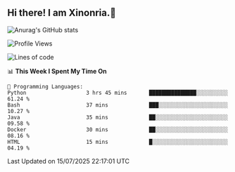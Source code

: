 ## Hi there! I am Xinonria.👋

![Anurag's GitHub stats](https://status-git-main-xinonrias-projects-f26540e3.vercel.app/api?username=xinonria&hide=stars,issues)

<!--START_SECTION:waka-->
![Profile Views](http://img.shields.io/badge/Profile%20Views-0-blue)

![Lines of code](https://img.shields.io/badge/From%20Hello%20World%20I%27ve%20Written-3.7%20million%20lines%20of%20code-blue)

📊 **This Week I Spent My Time On** 

```text
💬 Programming Languages: 
Python                   3 hrs 45 mins       ███████████████░░░░░░░░░░   61.24 % 
Bash                     37 mins             ███░░░░░░░░░░░░░░░░░░░░░░   10.27 % 
Java                     35 mins             ██░░░░░░░░░░░░░░░░░░░░░░░   09.58 % 
Docker                   30 mins             ██░░░░░░░░░░░░░░░░░░░░░░░   08.16 % 
HTML                     15 mins             █░░░░░░░░░░░░░░░░░░░░░░░░   04.19 % 
```


 Last Updated on 15/07/2025 22:17:01 UTC
<!--END_SECTION:waka-->

<!--
**xinonria/xinonria** is a ✨ _special_ ✨ repository because its `README.md` (this file) appears on your GitHub profile.

Here are some ideas to get you started:

- 🔭 I’m currently working on ...
- 🌱 I’m currently learning ...
- 👯 I’m looking to collaborate on ...
- 🤔 I’m looking for help with ...
- 💬 Ask me about ...
- 📫 How to reach me: ...
- 😄 Pronouns: ...
- ⚡ Fun fact: ...
-->
